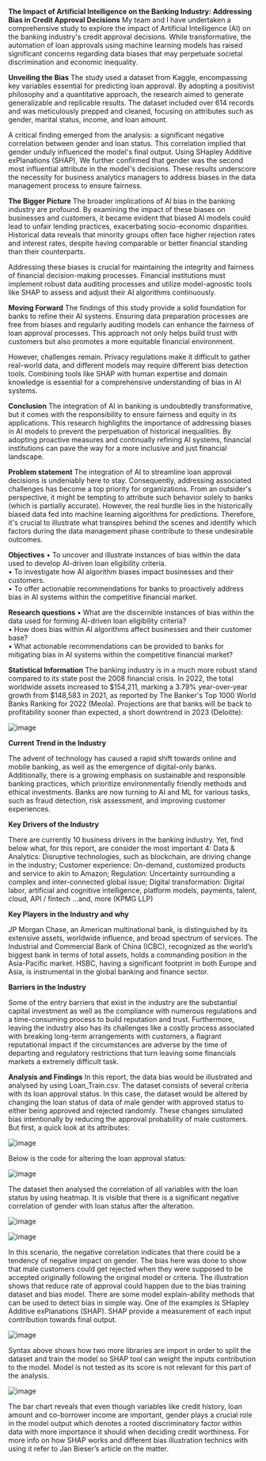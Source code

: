 **The Impact of Artificial Intelligence on the Banking Industry: Addressing Bias in Credit Approval Decisions**
My team and I have undertaken a comprehensive study to explore the impact of Artificial Intelligence (AI) on the banking industry's credit approval decisions. While transformative, the automation of loan approvals using machine learning models has raised significant concerns regarding data biases that may perpetuate societal discrimination and economic inequality.

**Unveiling the Bias**
The study used a dataset from Kaggle, encompassing key variables essential for predicting loan approval. By adopting a positivist philosophy and a quantitative approach, the research aimed to generate generalizable and replicable results. The dataset included over 614 records and was meticulously prepped and cleaned, focusing on attributes such as gender, marital status, income, and loan amount.

A critical finding emerged from the analysis: a significant negative correlation between gender and loan status. This correlation implied that gender unduly influenced the model's final output. Using SHapley Additive exPlanations (SHAP), We further confirmed that gender was the second most influential attribute in the model's decisions. These results underscore the necessity for business analytics managers to address biases in the data management process to ensure fairness.

**The Bigger Picture**
The broader implications of AI bias in the banking industry are profound. By examining the impact of these biases on businesses and customers, it became evident that biased AI models could lead to unfair lending practices, exacerbating socio-economic disparities. Historical data reveals that minority groups often face higher rejection rates and interest rates, despite having comparable or better financial standing than their counterparts.

Addressing these biases is crucial for maintaining the integrity and fairness of financial decision-making processes. Financial institutions must implement robust data auditing processes and utilize model-agnostic tools like SHAP to assess and adjust their AI algorithms continuously.

**Moving Forward**
The findings of this study provide a solid foundation for banks to refine their AI systems. Ensuring data preparation processes are free from biases and regularly auditing models can enhance the fairness of loan approval processes. This approach not only helps build trust with customers but also promotes a more equitable financial environment.

However, challenges remain. Privacy regulations make it difficult to gather real-world data, and different models may require different bias detection tools. Combining tools like SHAP with human expertise and domain knowledge is essential for a comprehensive understanding of bias in AI systems.

**Conclusion**
The integration of AI in banking is undoubtedly transformative, but it comes with the responsibility to ensure fairness and equity in its applications. This research highlights the importance of addressing biases in AI models to prevent the perpetuation of historical inequalities. By adopting proactive measures and continually refining AI systems, financial institutions can pave the way for a more inclusive and just financial landscape.

**Problem statement**
The integration of AI to streamline loan approval decisions is undeniably here to stay. Consequently, addressing associated challenges has become a top priority for organizations. From an outsider's perspective, it might be tempting to attribute such behavior solely to banks (which is partially accurate). However, the real hurdle lies in the historically biased data fed into machine learning algorithms for predictions. Therefore, it's crucial to illustrate what transpires behind the scenes and identify which factors during the data management phase contribute to these undesirable outcomes.


**Objectives**
•	To uncover and illustrate instances of bias within the data used to develop AI-driven loan eligibility criteria.  
•	To investigate how AI algorithm biases impact businesses and their customers.  
•	To offer actionable recommendations for banks to proactively address bias in AI systems within the competitive financial market. 

**Research questions**
•	What are the discernible instances of bias within the data used for forming AI-driven loan eligibility criteria?  
•	How does bias within AI algorithms affect businesses and their customer base?  
•	What actionable recommendations can be provided to banks for mitigating bias in AI systems within the competitive financial market? 


**Statistical Information**
The banking industry is in a much more robust stand compared to its state post the 2008 financial crisis. In 2022, the total worldwide assets increased to \$154,211, marking a 3.79% year-over-year growth from \$148,583 in 2021, as reported by The Banker's Top 1000 World Banks Ranking for 2022 (Meola).  Projections are that banks will be back to profitability sooner than expected, a short downtrend in 2023 (Deloitte):

![image](https://github.com/user-attachments/assets/9a0e8ac0-9a97-46ab-b132-c37678eca2ce)


**Current Trend in the Industry**

The advent of technology has caused a rapid shift towards online and mobile banking, as well as the emergence of digital-only banks. Additionally, there is a growing emphasis on sustainable and responsible banking practices, which prioritize environmentally friendly methods and ethical investments. Banks are now turning to AI and ML for various tasks, such as fraud detection, risk assessment, and improving customer experiences.  

**Key Drivers of the Industry**

There are currently 10 business drivers in the banking industry. Yet, find below what, for this report, are consider the most important 4: Data & Analytics: Disruptive technologies, such as blockchain, are driving change in the industry; Customer experience: On-demand, customized products and service to akin to Amazon; Regulation: Uncertainty surrounding a complex and inter-connected global issue; Digital transformation: Digital labor, artificial and cognitive intelligence, platform models, payments, talent, cloud, API / fintech …and, more (KPMG LLP)

**Key Players in the Industry and why**

JP Morgan Chase, an American multinational bank, is distinguished by its extensive assets, worldwide influence, and broad spectrum of services. The Industrial and Commercial Bank of China (ICBC), recognized as the world’s biggest bank in terms of total assets, holds a commanding position in the Asia-Pacific market. HSBC, having a significant footprint in both Europe and Asia, is instrumental in the global banking and finance sector.

**Barriers in the Industry**

Some of the entry barriers that exist in the industry are the substantial capital investment as well as the compliance with numerous regulations and a time-consuming process to build reputation and trust. Furthermore, leaving the industry also has its challenges like a costly process associated with breaking long-term arrangements with customers, a flagrant reputational impact if the circumstances are adverse by the time of departing and regulatory restrictions that turn leaving some financials markets a extremely difficult task.


**Analysis and Findings**
In this report, the data bias would be illustrated and analysed by using Loan_Train.csv. The dataset consists of several criteria with its loan approval status. In this case, the dataset would be altered by changing the loan status of data of male gender with approved status to either being approved and rejected randomly. These changes simulated bias intentionally by reducing the approval probability of male customers. But first, a quick look at its attributes: 

![image](https://github.com/user-attachments/assets/232ff557-2bd2-44c9-b767-3d21cd64a8f0)

Below is the code for altering the loan approval status:

![image](https://github.com/user-attachments/assets/ed0cbdf2-287e-453f-be3e-c915e799ec89)

The dataset then analysed the correlation of all variables with the loan status by using heatmap. It is visible that there is a significant negative correlation of gender with loan status after the alteration. 

![image](https://github.com/user-attachments/assets/7d1e05ff-02bd-4500-bfe4-993cffbe0ee8)

![image](https://github.com/user-attachments/assets/932b967e-610d-4e42-ad1d-8ecb2dd7593e)

In this scenario, the negative correlation indicates that there could be a tendency of negative impact on gender. The bias here was done to show that male customers could get rejected when they were supposed to be accepted originally following the original model or criteria. The illustration shows that reduce rate of approval could happen due to the bias training dataset and bias model. 
There are some model explain-ability methods that can be used to detect bias in simple way. One of the examples is SHapley Additive exPlanations (SHAP). SHAP provide a measurement of each input contribution towards final output.

![image](https://github.com/user-attachments/assets/f886effb-e045-4115-a01e-75da0d918b1f)

Syntax above shows how two more libraries are import in order to split the dataset and train the model so SHAP tool can weight the inputs contribution to the model. Model is not tested as its score is not relevant for this part of the analysis. 


![image](https://github.com/user-attachments/assets/7602d765-6011-4398-ab38-bea865e49f68)

The bar chart reveals that even though variables like credit history, loan amount and co-borrower income are important, gender plays a crucial role in the model output which denotes a rooted discriminatory factor within data with more importance it should when deciding credit worthiness. For more info on how SHAP works and different bias illustration technics with using it refer to Jan Bieser’s article on the matter.




